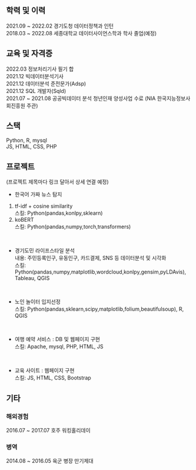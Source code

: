 
## 학력 및 이력
2021.09 ~ 2022.02 경기도청 데이터정책과 인턴 <br>
2018.03 ~ 2022.08 세종대학교 데이터사이언스학과 학사 졸업(예정) <br>



## 교육 및 자격증
2022.03 정보처리기사 필기 합 <br>
2021.12 빅데이터분석기사 <br>
2021.12 데이터분석 준전문가(Adsp) <br>
2021.12 SQL 개발자(Sqld) <br>
2021.07 ~ 2021.08 공공빅데이터 분석 청년인재 양성사업 수료 (NIA 한국지능정보사회진흥원 주관) <br>



## 스택
Python, R, mysql <br>
JS, HTML, CSS, PHP <br>


## 프로젝트
(프로젝트 제목마다 링크 달아서 상세 연결 예정)

- 한국어 가짜 뉴스 탐지 <br>
1. tf-idf + cosine similarity <br>
스킬: Python(pandas,konlpy,sklearn)
2. koBERT <br>
스킬: Python(pandas,numpy,torch,transformers)

<br>

- 경기도민 라이프스타일 분석<br>
내용: 주민등록인구, 유동인구, 카드결제, SNS 등 데이터분석 및 시각화<br>
스킬: Python(pandas,numpy,matplotlib,wordcloud,konlpy,gensim,pyLDAvis), Tableau, QGIS

<br>

- 노인 놀이터 입지선정 <br>
스킬: Python(pandas,sklearn,scipy,matplotlib,folium,beautifulsoup), R, QGIS

<br>

- 여행 예약 서비스 : DB 및 웹페이지 구현 <br>
스킬: Apache, mysql, PHP, HTML, JS

<br>

- 교육 사이트 : 웹페이지 구현 <br>
스킬: JS, HTML, CSS, Bootstrap



## 기타

### 해외경험
2016.07 ~ 2017.07 호주 워킹홀리데이

### 병역
2014.08 ~ 2016.05 육군 병장 만기제대
